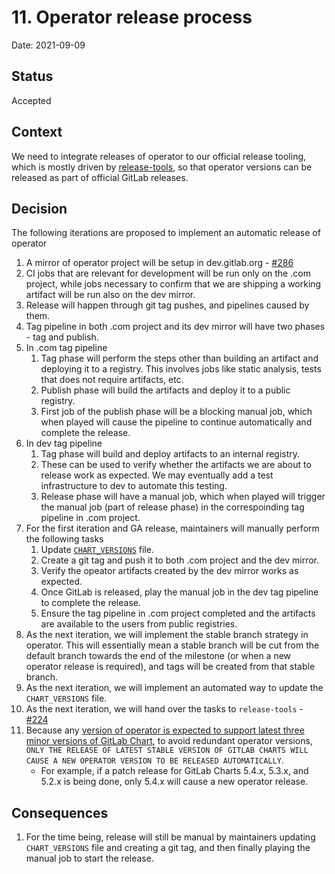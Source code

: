 # 11. Operator release process

Date: 2021-09-09

## Status

Accepted

## Context

We need to integrate releases of operator to our official release tooling, which
is mostly driven by [release-tools](https://gitlab.com/gitlab-org/release-tools),
so that operator versions can be released as part of official GitLab releases.

## Decision

The following iterations are proposed to implement an automatic release of
operator

1. A mirror of operator project will be setup in dev.gitlab.org - [#286](https://gitlab.com/gitlab-org/cloud-native/gitlab-operator/-/issues/286)
1. CI jobs that are relevant for development will be run only on the .com
   project, while jobs necessary to confirm that we are shipping a working
   artifact will be run also on the dev mirror.
1. Release will happen through git tag pushes, and pipelines caused by them.
1. Tag pipeline in both .com project and its dev mirror will have two phases -
   tag and publish.
1. In .com tag pipeline
    1. Tag phase will perform the steps other than building an artifact and
       deploying it to a registry. This involves jobs like static analysis,
       tests that does not require artifacts, etc.
    1. Publish phase will build the artifacts and deploy it to a public
       registry.
    1. First job of the publish phase will be a blocking manual job, which when
       played will cause the pipeline to continue automatically and complete the
       release.
1. In dev tag pipeline
    1. Tag phase will build and deploy artifacts to an internal registry.
    1. These can be used to verify whether the artifacts we are about to release
       work as expected. We may eventually add a test infrastructure to dev to
       automate this testing.
    1. Release phase will have a manual job, which when played will trigger the
       manual job (part of release phase) in the correspoinding tag pipeline in
       .com project.
1. For the first iteration and GA release, maintainers will manually perform the
   following tasks
    1. Update [`CHART_VERSIONS`](../../CHART_VERSIONS) file.
    1. Create a git tag and push it to both .com project and the dev mirror.
    1. Verify the opeator artifacts created by the dev mirror works as expected.
    1. Once GitLab is released, play the manual job in the dev tag pipeline to
       complete the release.
    1. Ensure the tag pipeline in .com project completed and the artifacts are
       available to the users from public registries.
1. As the next iteration, we will implement the stable branch strategy in
   operator. This will essentially mean a stable branch will be cut from the
   default branch towards the end of the milestone (or when a new operator
   release is required), and tags will be created from that stable branch.
1. As the next iteration, we will implement an automated way to update the
   `CHART_VERSIONS` file.
1. As the next iteration, we will hand over the tasks to `release-tools` -
   [#224](https://gitlab.com/gitlab-org/cloud-native/gitlab-operator/-/issues/224)
1. Because any [version of operator is expected to support latest three minor versions of GitLab Chart](0006-gitlab-application-versions-supported.md),
   to avoid redundant operator versions, `ONLY THE RELEASE OF LATEST STABLE
   VERSION OF GITLAB CHARTS WILL CAUSE A NEW OPERATOR VERSION TO BE RELEASED
   AUTOMATICALLY`.
    * For example, if a patch release for GitLab Charts 5.4.x, 5.3.x, and 5.2.x
      is being done, only 5.4.x will cause a new operator release.

## Consequences

1. For the time being, release will still be manual by maintainers updating
   `CHART_VERSIONS` file and creating a git tag, and then finally playing the
   manual job to start the release.
